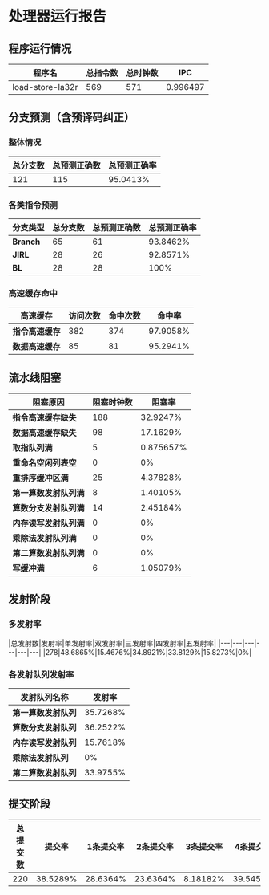 # 处理器运行报告
## 程序运行情况
|程序名|总指令数|总时钟数|IPC|
|---|---|---|---|
|load-store-la32r|569|571|0.996497|

## 分支预测（含预译码纠正）
### 整体情况
|总分支数|总预测正确数|总预测正确率|
|---|---|---|
|121|115|95.0413%|

### 各类指令预测
|分支类型|总分支数|总预测正确数|总预测正确率|
|---|---|---|---|
|**Branch**| 65 | 61 | 93.8462%|
|**JIRL**| 28 | 26 | 92.8571%|
|**BL**| 28 | 28 | 100%|

### 高速缓存命中
|高速缓存|访问次数|命中次数|命中率|
|---|---|---|---|
|**指令高速缓存**| 382 | 374 | 97.9058%|
|**数据高速缓存**| 85 | 81 | 95.2941%|
## 流水线阻塞
|阻塞原因|阻塞时钟数|阻塞率|
|---|---|---|
|**指令高速缓存缺失**| 188 | 32.9247%|
|**数据高速缓存缺失**| 98 | 17.1629%|
|**取指队列满**| 5 | 0.875657%|
|**重命名空闲列表空**|0 | 0%|
|**重排序缓冲区满**|25 | 4.37828%|
|**第一算数发射队列满**|8 | 1.40105%|
|**算数分支发射队列满**|14 | 2.45184%|
|**内存读写发射队列满**|0 | 0%|
|**乘除法发射队列满**|0 | 0%|
|**第二算数发射队列满**|0 | 0%|
|**写缓冲满**|6 | 1.05079%|

## 发射阶段
### 多发射率
|总发射数|发射率|单发射率|双发射率|三发射率|四发射率|五发射率|
|---|---|---|---|---|---|
|278|48.6865%|15.4676%|34.8921%|33.8129%|15.8273%|0%|

### 各发射队列发射率
|发射队列名称|发射率|
|---|---|
|**第一算数发射队列**|35.7268%|
|**算数分支发射队列**|36.2522%|
|**内存读写发射队列**|15.7618%|
|**乘除法发射队列**|0%|
|**第二算数发射队列**|33.9755%|

## 提交阶段
|总提交数|提交率|1条提交率|2条提交率|3条提交率|4条提交率|
|---|---|---|---|---|---|
|220|38.5289%|28.6364%|23.6364%|8.18182%|39.5455%|
